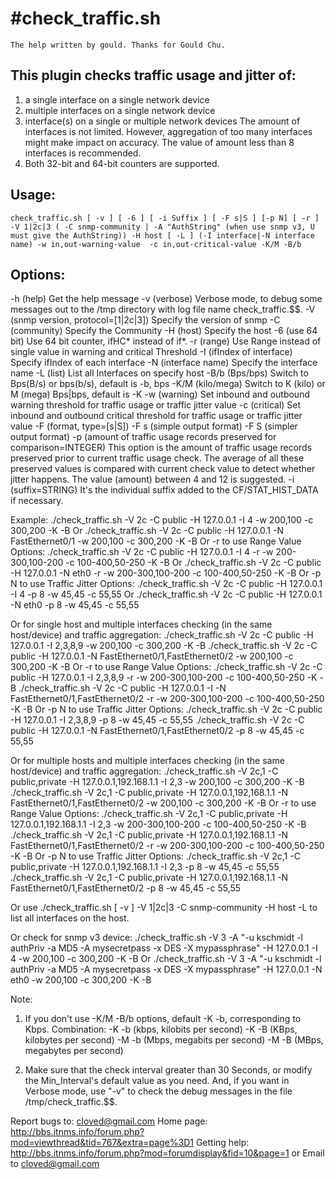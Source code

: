 #check_traffic.sh
=================

	The help written by gould. Thanks for Gould Chu.

This plugin checks traffic usage and jitter of:
------------------------------------------------
1. a single interface on a single network device
2. multiple interfaces on a single network device
3. interface(s) on a single or multiple network devices
	The amount of interfaces is not limited. However, aggregation of too many interfaces might make impact on accuracy. The value of amount less than 8 interfaces is recommended.
4. Both 32-bit and 64-bit counters are supported.

Usage:
------
	check_traffic.sh [ -v ] [ -6 ] [ -i Suffix ] [ -F s|S ] [-p N] [ -r ] -V 1|2c|3 ( -C snmp-community | -A "AuthString" (when use snmp v3, U must give the AuthString)) -H host [ -L ] (-I interface|-N interface name) -w in,out-warning-value  -c in,out-critical-value -K/M -B/b

Options:
--------
-h (help)
Get the help message
-v (verbose)
Verbose mode, to debug some messages out to the /tmp directory with log file name check_traffic.$$.
-V (snmp version, protocol=[1|2c|3])
Specify the version of snmp
-C (community)
Specify the Community
-H (host)
Specify the host
-6 (use 64 bit)
Use 64 bit counter, ifHC*  instead of if*.
-r (range)
Use Range instead of single value in warning and critical Threshold
-I (ifIndex of interface)
Specify ifIndex of each interface
-N (interface name)
Specify the interface name
-L (list)
List all Interfaces on specify host
-B/b (Bps/bps)
Switch to Bps(B/s) or bps(b/s), default is -b, bps
-K/M (kilo/mega)
Switch to K (kilo) or M (mega) Bps|bps, default is -K
-w (warning)
Set inbound and outbound warning threshold for traffic usage or traffic jitter value
-c (critical)
Set inbound and outbound critical threshold for traffic usage or traffic jitter value
-F (format, type=[s|S])
  -F s (simple output format)
  -F S (simpler output format)
-p (amount of traffic usage records preserved for comparison=INTEGER)
This option is the amount of traffic usage records preserved prior to current traffic usage check. The average of all these preserved values is compared with current check value to detect whether jitter happens. The value (amount) between 4 and 12 is suggested.
-i	(suffix=STRING)
It's the individual suffix added to the CF/STAT_HIST_DATA if necessary.


Example:
./check_traffic.sh -V 2c -C public -H 127.0.0.1 -I 4 -w 200,100 -c 300,200 -K -B
Or
./check_traffic.sh -V 2c -C public -H 127.0.0.1 -N FastEthernet0/1 -w 200,100 -c 300,200 -K -B
Or -r to use Range Value Options:
./check_traffic.sh -V 2c -C public -H 127.0.0.1 -I 4 -r -w 200-300,100-200 -c 100-400,50-250 -K -B
Or
./check_traffic.sh -V 2c -C public -H 127.0.0.1 -N eth0 -r -w 200-300,100-200 -c 100-400,50-250 -K -B
Or -p N to use Traffic Jitter Options:
./check_traffic.sh -V 2c -C public -H 127.0.0.1 -I 4 -p 8 -w 45,45 -c 55,55
Or
./check_traffic.sh -V 2c -C public -H 127.0.0.1 -N eth0 -p 8 -w 45,45 -c 55,55

Or for single host and multiple interfaces checking (in the same host/device) and traffic aggregation:
./check_traffic.sh -V 2c -C public -H 127.0.0.1 -I 2,3,8,9 -w 200,100 -c 300,200 -K -B
./check_traffic.sh -V 2c -C public -H 127.0.0.1 -N FastEthernet0/1,FastEthernet0/2 -w 200,100 -c 300,200 -K -B
Or -r to use Range Value Options:
./check_traffic.sh -V 2c -C public -H 127.0.0.1 -I 2,3,8,9 -r -w 200-300,100-200 -c 100-400,50-250 -K -B
./check_traffic.sh -V 2c -C public -H 127.0.0.1 -I -N FastEthernet0/1,FastEthernet0/2 -r -w 200-300,100-200 -c 100-400,50-250 -K -B
Or -p N to use Traffic Jitter Options:
./check_traffic.sh -V 2c -C public -H 127.0.0.1 -I 2,3,8,9 -p 8 -w 45,45 -c 55,55
./check_traffic.sh -V 2c -C public -H 127.0.0.1 -N FastEthernet0/1,FastEthernet0/2 -p 8 -w 45,45 -c 55,55

Or for multiple hosts and multiple interfaces checking (in the same host/device) and traffic aggregation:
./check_traffic.sh -V 2c,1 -C public,private -H 127.0.0.1,192.168.1.1 -I 2,3 -w 200,100 -c 300,200 -K -B
./check_traffic.sh -V 2c,1 -C public,private -H 127.0.0.1,192,168.1.1 -N FastEthernet0/1,FastEthernet0/2 -w 200,100 -c 300,200 -K -B
Or -r to use Range Value Options:
./check_traffic.sh -V 2c,1 -C public,private -H 127.0.0.1,192.168.1.1 -I 2,3 -w 200-300,100-200 -c 100-400,50-250 -K -B
./check_traffic.sh -V 2c,1 -C public,private -H 127.0.0.1,192.168.1.1 -N FastEthernet0/1,FastEthernet0/2 -r -w 200-300,100-200 -c 100-400,50-250 -K -B
Or -p N to use Traffic Jitter Options:
./check_traffic.sh -V 2c,1 -C public,private -H 127.0.0.1,192.168.1.1 -I 2,3 -p 8 -w 45,45 -c 55,55
./check_traffic.sh -V 2c,1 -C public,private -H 127.0.0.1,192.168.1.1 -N FastEthernet0/1,FastEthernet0/2 -p 8 -w 45,45 -c 55,55

Or use ./check_traffic.sh [ -v ] -V 1|2c|3 -C snmp-community -H host -L
to list all interfaces on the host.

Or check for snmp v3 device:
./check_traffic.sh -V 3 -A "-u kschmidt -l authPriv -a MD5 -A mysecretpass -x DES -X mypassphrase" -H 127.0.0.1 -I 4 -w 200,100 -c 300,200 -K -B
Or
./check_traffic.sh -V 3 -A "-u kschmidt -l authPriv -a MD5 -A mysecretpass -x DES -X mypassphrase" -H 127.0.0.1 -N eth0 -w 200,100 -c 300,200 -K -B



Note:
1. If you don't use -K/M -B/b options, default -K -b, corresponding to Kbps.
  Combination:
    -K -b (kbps, kilobits per second)
    -K -B (KBps, kilobytes per second)
    -M -b (Mbps, megabits per second)
    -M -B (MBps, megabytes per second)

2. Make sure that the check interval greater than 30 Seconds, or modify the Min_Interval's default value as you need. And, if you want in Verbose mode, use "-v" to check the debug messages in the file /tmp/check_traffic.$$.

Report bugs to: cloved@gmail.com
Home page: <http://bbs.itnms.info/forum.php?mod=viewthread&tid=767&extra=page%3D1>
Getting help: <http://bbs.itnms.info/forum.php?mod=forumdisplay&fid=10&page=1> or Email to cloved@gmail.com
